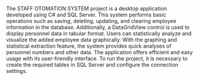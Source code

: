 The STAFF OTOMATION SYSTEM project is a desktop application developed using C# and SQL Server. This system performs basic operations such as saving, deleting, updating, and clearing employee information in the database. Additionally, a DataGridView control is used to display personnel data in tabular format. Users can statistically analyze and visualize the added employee data graphically. With the graphing and statistical extraction feature, the system provides quick analyses of personnel numbers and other data. The application offers efficient and easy usage with its user-friendly interface. To run the project, it is necessary to create the required tables in SQL Server and configure the connection settings.
